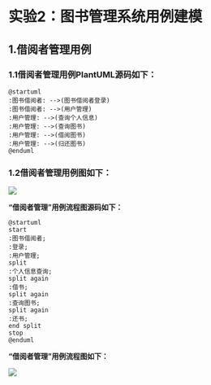 # 实验2：图书管理系统用例建模
## 1.借阅者管理用例
### 1.1借阅者管理用例PlantUML源码如下：
```
@startuml
:图书借阅者: -->(图书借阅者登录)
:图书借阅者: -->(用户管理)
:用户管理: -->(查询个人信息)
:用户管理: -->(查询图书)
:用户管理: -->(借阅图书)
:用户管理: -->(归还图书)
@enduml
```
### 1.2借阅者管理用例图如下：

![](./.png)


**“借阅者管理”用例流程图源码如下：**
``` 
@startuml
start
:图书借阅者;
:登录;
:用户管理;
split
:个人信息查询;
split again
:借书;
split again
:查询图书;
split again
:还书;
end split
stop
@enduml
```

**“借阅者管理”用例流程图如下：**

![](./.png)

